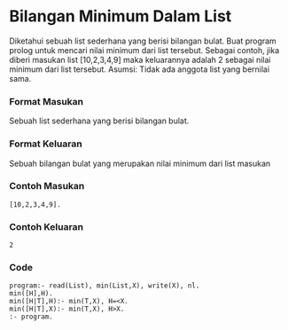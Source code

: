 # Bilangan Minimum Dalam List
Diketahui sebuah list sederhana yang berisi bilangan bulat. Buat program prolog untuk mencari nilai minimum dari list tersebut. Sebagai contoh, jika diberi masukan list [10,2,3,4,9] maka keluarannya adalah 2 sebagai nilai minimum dari list tersebut. Asumsi: Tidak ada anggota list yang bernilai sama.

### Format Masukan
Sebuah list sederhana yang berisi bilangan bulat.

### Format Keluaran
Sebuah bilangan bulat yang merupakan nilai minimum dari list masukan

### Contoh Masukan
```
[10,2,3,4,9].
```

### Contoh Keluaran
```
2
```

### Code
```
program:- read(List), min(List,X), write(X), nl.
min([H],H).
min([H|T],H):- min(T,X), H=<X.
min([H|T],X):- min(T,X), H>X.
:- program.
```
